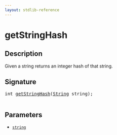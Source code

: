 ```yaml
---
layout: stdlib-reference
---
```


# getStringHash

## Description

Given a string returns an integer hash of that string.

## Signature 

<pre>
<span class="code_keyword">int</span> <a href="/stdlib-reference/global-decls/getStringHash">getStringHash</a>(<a href="/stdlib-reference/types/String/index" class="code_type">String</a> <span class='code_param'>string</span>);

</pre>

## Parameters

* [`string`](/stdlib-reference/types/string)


